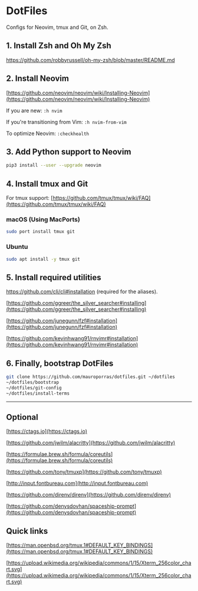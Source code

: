 # DotFiles

Configs for Neovim, tmux and Git, on Zsh.

## 1. Install Zsh and Oh My Zsh

https://github.com/robbyrussell/oh-my-zsh/blob/master/README.md

## 2. Install Neovim

[https://github.com/neovim/neovim/wiki/Installing-Neovim](https://github.com/neovim/neovim/wiki/Installing-Neovim)

If you are new: `:h nvim`

If you're transitioning from Vim: `:h nvim-from-vim`

To optimize Neovim: `:checkhealth`

## 3. Add Python support to Neovim

```bash
pip3 install --user --upgrade neovim
```

## 4. Install tmux and Git

For tmux support: [https://github.com/tmux/tmux/wiki/FAQ](https://github.com/tmux/tmux/wiki/FAQ)

### macOS (Using MacPorts)

```bash
sudo port install tmux git
```

### Ubuntu

```bash
sudo apt install -y tmux git
```

## 5. Install required utilities

https://github.com/cli/cli#installation (required for the aliases).

[https://github.com/ggreer/the_silver_searcher#installing](https://github.com/ggreer/the_silver_searcher#installing)

[https://github.com/junegunn/fzf#installation](https://github.com/junegunn/fzf#installation)

[https://github.com/kevinhwang91/rnvimr#installation](https://github.com/kevinhwang91/rnvimr#installation)

## 6. Finally, bootstrap DotFiles

```bash
git clone https://github.com/mauroporras/dotfiles.git ~/dotfiles
~/dotfiles/bootstrap
~/dotfiles/git-config
~/dotfiles/install-terms
```

---

## Optional

[https://ctags.io](https://ctags.io)

[https://github.com/jwilm/alacritty](https://github.com/jwilm/alacritty)

[https://formulae.brew.sh/formula/coreutils](https://formulae.brew.sh/formula/coreutils)

[https://github.com/tony/tmuxp](https://github.com/tony/tmuxp)

[http://input.fontbureau.com](http://input.fontbureau.com)

[https://github.com/direnv/direnv](https://github.com/direnv/direnv)

[https://github.com/denysdovhan/spaceship-prompt](https://github.com/denysdovhan/spaceship-prompt)

## Quick links

[https://man.openbsd.org/tmux.1#DEFAULT_KEY_BINDINGS](https://man.openbsd.org/tmux.1#DEFAULT_KEY_BINDINGS)

[https://upload.wikimedia.org/wikipedia/commons/1/15/Xterm_256color_chart.svg](https://upload.wikimedia.org/wikipedia/commons/1/15/Xterm_256color_chart.svg)
